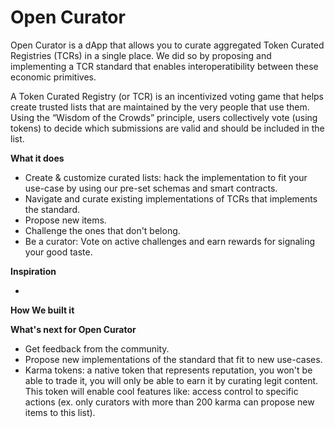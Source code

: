 # Open Curator

Open Curator is a dApp that allows you to curate aggregated Token Curated Registries (TCRs) in a single place. We did so by proposing and implementing a TCR standard that enables interoperatibility between these economic primitives.

A Token Curated Registry (or TCR) is an incentivized voting game that helps create trusted lists that are maintained by the very people that use them. Using the “Wisdom of the Crowds” principle, users collectively vote (using tokens) to decide which submissions are valid and should be included in the list. 

**What it does**

- Create & customize curated lists: hack the implementation to fit your use-case by using our pre-set schemas and smart contracts. 
- Navigate and curate existing implementations of TCRs that implements the standard.
- Propose new items.
- Challenge the ones that don't belong.
- Be a curator: Vote on active challenges and earn rewards for signaling your good taste.

**Inspiration**

- 

**How We built it**

**What's next for Open Curator**

- Get feedback from the community.
- Propose new implementations of the standard that fit to new use-cases.
- Karma tokens: a native token that represents reputation, you won't be able to trade it, you will only be able to earn it by curating legit content. This token will enable cool features like: access control to specific actions (ex. only curators with more than 200 karma can propose new items to this list).
